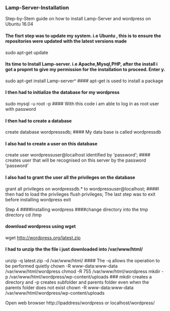 ### Lamp-Server-Installation

Step-by-Stem guide on how to install Lamp-Server and wordpress on Ubuntu 16.04

#### The fisrt step was to update my system. i.e Ubuntu , this is to ensure the repositories were updated with the latest versions made 
sudo apt-get update 
#### Its time to Install Lamp-server. i.e Apache,Mysql,PHP, after the install i got a propmt to give my permission for the installation to proceed. Enter y.
sudo apt-get install Lamp-server^ #### apt-get is used to install a package 
#### I then had to initialize the database for my wordpress 
sudo mysql -u root -p  #### With this code i am able to log in as root user with password
#### I then had to create a database
create database wordpresssdb; #### My data base is called wordpressdb
#### I also had to create a user on this database
create user wordpressuser@localhost identified by 'password'; #### creates user that will be recognised on this server by the password 'password'
#### I also had to grant the user all the privileges on the database
grant all privileges on wordpressdb.* to wordpressuser@localhost;
####I then had to load the privileges
flush privileges;
The last step was to exit before installing wordpress
exit

Step 4
####Installing wordpress
####change directory into the tmp directory
cd /tmp
#### download wordpress using wget
wget http://wordpress.org/latest.zip
#### I had to unzip the the file i just downloaded into /var/www/html/
unzip -q latest.zip -d /var/www/html/   #### The -q allows the operation to be performed quietly
chown -R www-data:www-data /var/www/html/wordpress
chmod -R 755 /var/www/html/wordpress
mkdir -p /var/www/html/wordpress/wp-content/uploads ### mkdir creates a directory and -p creates subfolder and parents folder even when the parents folder does not exist
chown -R www-data:www-data /var/www/html/wordpress/wp-content/uploads

Open web browser
http://ipaddress/wordpress
or
localhost/wordpress/
